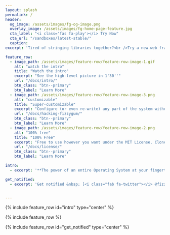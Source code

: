 ```yaml
---
layout: splash
permalink: /
header:
  og_image: /assets/images/fg-og-image.png
  overlay_image: /assets/images/fg-home-page-feature.jpg
  cta_label: "<i class='fas fa-play'></i> Try Now"
  cta_url: "/sandboxes/latest-stable/"
  caption:
excerpt: 'Tired of stringing libraries together?<br />Try a new web framework that handles complex things, easily.<br /> {::nomarkdown}<small><a href="https://github.com/davidedc/Fizzygum">Open-source (MIT-licenced) on github <i class="fab fa-github" aria-hidden="true"></i></a></small>{:/nomarkdown}<br /> <small><a href="/docs/intro/">Watch/read the intro⚡</a></small>'

feature_row:
  - image_path: /assets/images/feature-row/feature-row-image-1.gif
    alt: "watch the intro"
    title: "Watch the intro"
    excerpt: "See the high-level picture in 1'30''"
    url: "/docs/intro/"
    btn_class: "btn--primary"
    btn_label: "Learn More"
  - image_path: /assets/images/feature-row/feature-row-image-3.png
    alt: "customizable"
    title: "Super-customizable"
    excerpt: "Configure (or even re-write) any part of the system without leaving/stopping it."
    url: "/docs/hacking-fizzygum/"
    btn_class: "btn--primary"
    btn_label: "Learn More"
  - image_path: /assets/images/feature-row/feature-row-image-2.png
    alt: "100% free"
    title: "100% Free"
    excerpt: "Free to use however you want under the MIT License. Clone it, fork it, customize it, whatever!"
    url: "/docs/license/"
    btn_class: "btn--primary"
    btn_label: "Learn More"

intro:
  - excerpt: '**The power of an entire Operating System at your fingertips:** <br /><br />✔ make dashboards and visualise data (plots, maps, ...) <br />✔ author, organise and navigate documents <br />✔ insert dynamic calculations anywhere, via simple drag & drop <br />✔ make custom utilities visually (no coding required) <br />✔ use internal development tools to customise anything, as it runs<br />✔ do all of the above, concurrently'

get_notified:
  - excerpt: 'Get notified &nbsp; [<i class="fab fa-twitter"></i> @fizzygum](https://twitter.com/fizzygum){: .btn .btn--twitter}'


---
```


{% include feature_row id="intro" type="center" %}

{% include feature_row %}

{% include feature_row id="get_notified" type="center" %}
